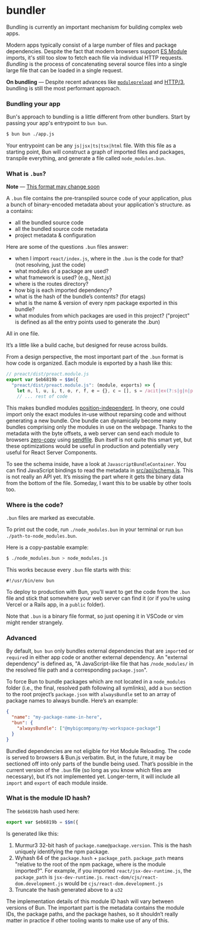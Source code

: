 # bundler

Bundling is currently an important mechanism for building complex web apps.

Modern apps typically consist of a large number of files and package dependencies. Despite the fact that modern browsers support [ES Module](https://developer.mozilla.org/en-US/docs/Web/JavaScript/Guide/Modules) imports, it's still too slow to fetch each file via individual HTTP requests. _Bundling_ is the process of concatenating several source files into a single large file that can be loaded in a single request.

**On bundling** — Despite recent advances like [`modulepreload`](https://developer.mozilla.org/en-US/docs/Web/HTML/Attributes/rel/modulepreload) and [HTTP/3](https://en.wikipedia.org/wiki/HTTP/3), bundling is still the most performant approach.

### Bundling your app

Bun's approach to bundling is a little different from other bundlers. Start by passing your app's entrypoint to `bun bun`.

```bash
$ bun bun ./app.js
```

Your entrypoint can be any `js|jsx|ts|tsx|html` file. With this file as a starting point, Bun will construct a graph of imported files and packages, transpile everything, and generate a file called `node_modules.bun`.

### What is `.bun`?

**Note** — [This format may change soon](https://github.com/oven-sh/bun/issues/121)

A `.bun` file contains the pre-transpiled source code of your application, plus a bunch of binary-encoded metadata about your application's structure. as a contains:

* all the bundled source code
* all the bundled source code metadata
* project metadata & configuration

Here are some of the questions `.bun` files answer:

* when I import `react/index.js`, where in the `.bun` is the code for that? (not resolving, just the code)
* what modules of a package are used?
* what framework is used? (e.g., Next.js)
* where is the routes directory?
* how big is each imported dependency?
* what is the hash of the bundle’s contents? (for etags)
* what is the name & version of every npm package exported in this bundle?
* what modules from which packages are used in this project? ("project" is defined as all the entry points used to generate the .bun)

All in one file.

It’s a little like a build cache, but designed for reuse across builds.

From a design perspective, the most important part of the `.bun` format is how code is organized. Each module is exported by a hash like this:

```js
// preact/dist/preact.module.js
export var $eb6819b = $$m({
  "preact/dist/preact.module.js": (module, exports) => {
    let n, l, u, i, t, o, r, f, e = {}, c = [], s = /acit|ex(?:s|g|n|p|$)|rph|grid|ows|mnc|ntw|ine[ch]|zoo|^ord|itera/i;
    // ... rest of code
```

This makes bundled modules [position-independent](https://en.wikipedia.org/wiki/Position-independent\_code). In theory, one could import only the exact modules in-use without reparsing code and without generating a new bundle. One bundle can dynamically become many bundles comprising only the modules in use on the webpage. Thanks to the metadata with the byte offsets, a web server can send each module to browsers [zero-copy](https://en.wikipedia.org/wiki/Zero-copy) using [sendfile](https://man7.org/linux/man-pages/man2/sendfile.2.html). Bun itself is not quite this smart yet, but these optimizations would be useful in production and potentially very useful for React Server Components.

To see the schema inside, have a look at `JavascriptBundleContainer`. You can find JavaScript bindings to read the metadata in [src/api/schema.js](src/api/schema.js). This is not really an API yet. It’s missing the part where it gets the binary data from the bottom of the file. Someday, I want this to be usable by other tools too.

### Where is the code?

`.bun` files are marked as executable.

To print out the code, run `./node_modules.bun` in your terminal or run `bun ./path-to-node_modules.bun`.

Here is a copy-pastable example:

```bash
$ ./node_modules.bun > node_modules.js
```

This works because every `.bun` file starts with this:

```
#!/usr/bin/env bun
```

To deploy to production with Bun, you’ll want to get the code from the `.bun` file and stick that somewhere your web server can find it (or if you’re using Vercel or a Rails app, in a `public` folder).

Note that `.bun` is a binary file format, so just opening it in VSCode or vim might render strangely.

### Advanced

By default, `bun bun` only bundles external dependencies that are `import`ed or `require`d in either app code or another external dependency. An "external dependency" is defined as, "A JavaScript-like file that has `/node_modules/` in the resolved file path and a corresponding `package.json`".

To force Bun to bundle packages which are not located in a `node_modules` folder (i.e., the final, resolved path following all symlinks), add a `bun` section to the root project’s `package.json` with `alwaysBundle` set to an array of package names to always bundle. Here’s an example:

```json
{
  "name": "my-package-name-in-here",
  "bun": {
    "alwaysBundle": ["@mybigcompany/my-workspace-package"]
  }
}
```

Bundled dependencies are not eligible for Hot Module Reloading. The code is served to browsers & Bun.js verbatim. But, in the future, it may be sectioned off into only parts of the bundle being used. That’s possible in the current version of the `.bun` file (so long as you know which files are necessary), but it’s not implemented yet. Longer-term, it will include all `import` and `export` of each module inside.

### What is the module ID hash?

The `$eb6819b` hash used here:

```js
export var $eb6819b = $$m({
```

Is generated like this:

1. Murmur3 32-bit hash of `package.name@package.version`. This is the hash uniquely identifying the npm package.
2. Wyhash 64 of the `package.hash` + `package_path`. `package_path` means "relative to the root of the npm package, where is the module imported?". For example, if you imported `react/jsx-dev-runtime.js`, the `package_path` is `jsx-dev-runtime.js`. `react-dom/cjs/react-dom.development.js` would be `cjs/react-dom.development.js`
3. Truncate the hash generated above to a `u32`

The implementation details of this module ID hash will vary between versions of Bun. The important part is the metadata contains the module IDs, the package paths, and the package hashes, so it shouldn’t really matter in practice if other tooling wants to make use of any of this.

